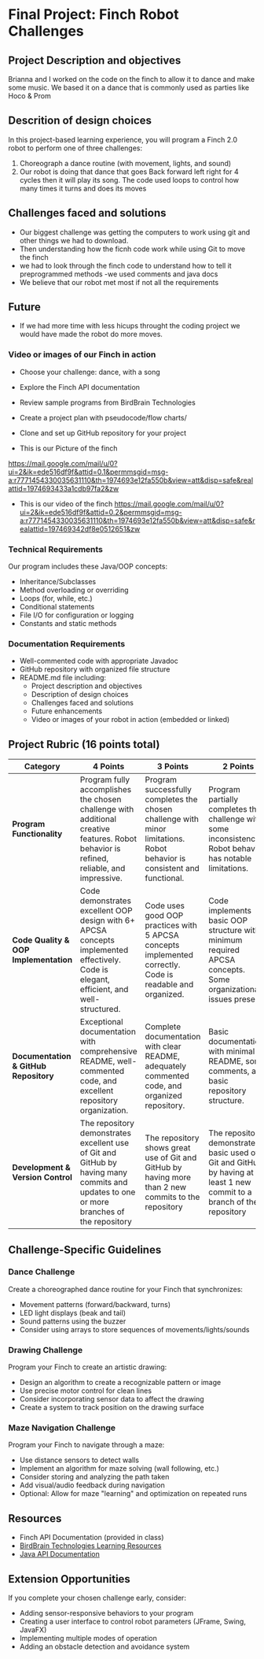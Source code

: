 # Final Project: Finch Robot Challenges

## Project Description and objectives 
Brianna and I worked on the code on the finch to allow it to dance and make some music. We based it on a dance that is commonly used as parties like Hoco & Prom 
## Descrition of design choices
In this project-based learning experience, you will program a Finch 2.0 robot to perform one of three challenges:
1. Choreograph a dance routine (with movement, lights, and sound)
2. Our robot is doing that dance that goes Back forward left right for 4 cycles then it will play its song. The code used loops to control how many times it turns and does its moves


##  Challenges faced and solutions
- Our biggest challenge was getting the computers to work using git and other things we had to download.
- Then understanding how the ficnh code work while using Git to move the finch
- we had to look through the finch code to understand how to tell it preprogrammed methods
-we used comments and java docs
- We believe that our robot met most if not all the requirements 
## Future   
- If we had more time with less hicups throught the coding project we would have made the robot do more moves.
### Video or images of our Finch in action
- Choose your challenge: dance, with a song
- Explore the Finch API documentation
- Review sample programs from BirdBrain Technologies
- Create a project plan with pseudocode/flow charts/
- Clone and set up GitHub repository for your project

- This is our Picture of the finch 


https://mail.google.com/mail/u/0?ui=2&ik=ede516df9f&attid=0.1&permmsgid=msg-a:r7771454330035631110&th=1974693e12fa550b&view=att&disp=safe&realattid=1974693433a1cdb97fa2&zw

- This is our video of the finch 
    https://mail.google.com/mail/u/0?ui=2&ik=ede516df9f&attid=0.2&permmsgid=msg-a:r7771454330035631110&th=1974693e12fa550b&view=att&disp=safe&realattid=197469342df8e0512651&zw
### Technical Requirements
Our program includes these Java/OOP concepts:
- Inheritance/Subclasses
- Method overloading or overriding
- Loops (for, while, etc.)
- Conditional statements
- File I/O for configuration or logging
- Constants and static methods


### Documentation Requirements
- Well-commented code with appropriate Javadoc
- GitHub repository with organized file structure
- README.md file including:
  * Project description and objectives
  * Description of design choices
  * Challenges faced and solutions
  * Future enhancements
  * Video or images of your robot in action (embedded or linked)

## Project Rubric (16 points total)

| Category | 4 Points | 3 Points | 2 Points | 1 Point |
|----------|----------|----------|----------|---------|
| **Program Functionality** | Program fully accomplishes the chosen challenge with additional creative features. Robot behavior is refined, reliable, and impressive. | Program successfully completes the chosen challenge with minor limitations. Robot behavior is consistent and functional. | Program partially completes the challenge with some inconsistencies. Robot behavior has notable limitations. | Program fails to achieve the core objectives of the challenge. |
| **Code Quality & OOP Implementation** | Code demonstrates excellent OOP design with 6+ APCSA concepts implemented effectively. Code is elegant, efficient, and well-structured. | Code uses good OOP practices with 5 APCSA concepts implemented correctly. Code is readable and organized. | Code implements basic OOP structure with minimum required APCSA concepts. Some organizational issues present. | Code lacks proper OOP implementation or has significant structural problems. |
| **Documentation & GitHub Repository** | Exceptional documentation with comprehensive README, well-commented code, and excellent repository organization. | Complete documentation with clear README, adequately commented code, and organized repository. | Basic documentation with minimal README, some comments, and basic repository structure. | Insufficient documentation or poorly organized repository. |
| **Development & Version Control** | The repository demonstrates excellent use of Git and GitHub by having many commits and updates to one or more branches of the repository | The repository shows great use of Git and GitHub by having more than 2 new commits to the repository | The repository demonstrates basic used of Git and GitHub by having at least 1 new commit to a branch of the repository | The repository only have the initial clone of the or no project submitted |

## Challenge-Specific Guidelines

### Dance Challenge
Create a choreographed dance routine for your Finch that synchronizes:
- Movement patterns (forward/backward, turns)
- LED light displays (beak and tail)
- Sound patterns using the buzzer
- Consider using arrays to store sequences of movements/lights/sounds

### Drawing Challenge
Program your Finch to create an artistic drawing:
- Design an algorithm to create a recognizable pattern or image
- Use precise motor control for clean lines
- Consider incorporating sensor data to affect the drawing
- Create a system to track position on the drawing surface

### Maze Navigation Challenge
Program your Finch to navigate through a maze:
- Use distance sensors to detect walls
- Implement an algorithm for maze solving (wall following, etc.)
- Consider storing and analyzing the path taken
- Add visual/audio feedback during navigation
- Optional: Allow for maze "learning" and optimization on repeated runs

## Resources
- Finch API Documentation (provided in class)
- [BirdBrain Technologies Learning Resources](https://learn.birdbraintechnologies.com/finch/java/program/)
- [Java API Documentation](https://docs.oracle.com/en/java/javase/11/docs/api/index.html)

## Extension Opportunities
If you complete your chosen challenge early, consider:
- Adding sensor-responsive behaviors to your program
- Creating a user interface to control robot parameters (JFrame, Swing, JavaFX)
- Implementing multiple modes of operation
- Adding an obstacle detection and avoidance system